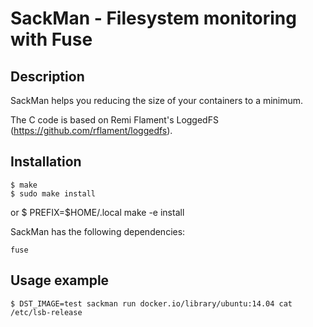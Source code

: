 # SackMan - Filesystem monitoring with Fuse

## Description

SackMan helps you reducing the size of your containers to a minimum.

The C code is based on Remi Flament's LoggedFS (https://github.com/rflament/loggedfs).

## Installation

    $ make
    $ sudo make install
or
    $ PREFIX=$HOME/.local make -e install

SackMan has the following dependencies:

    fuse

## Usage example

    $ DST_IMAGE=test sackman run docker.io/library/ubuntu:14.04 cat /etc/lsb-release
